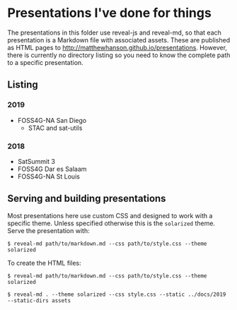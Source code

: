 # Presentations I've done for things

The presentations in this folder use reveal-js and reveal-md, so that each presentation is a Markdown file with associated assets. These are published as HTML pages to http://matthewhanson.github.io/presentations. However, there is currently no directory listing so you need to know the complete path to a specific presentation.


## Listing

### 2019

- FOSS4G-NA San Diego
  - STAC and sat-utils

### 2018

- SatSummit 3
- FOSS4G Dar es Salaam
- FOSS4G-NA St Louis


## Serving and building presentations

Most presentations here use custom CSS and designed to work with a specific theme. Unless specified otherwise this is the `solarized` theme. Serve the presentation with:

    $ reveal-md path/to/markdown.md --css path/to/style.css --theme solarized

To create the HTML files:

    $ reveal-md path/to/markdown.md --css path/to/style.css --theme solarized

    $ reveal-md . --theme solarized --css style.css --static ../docs/2019 --static-dirs assets

